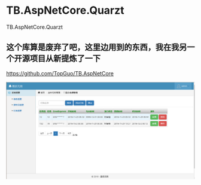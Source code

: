 # TB.AspNetCore.Quarzt
TB.AspNetCore.Quarzt
## 这个库算是废弃了吧，这里边用到的东西，我在我另一个开源项目从新提炼了一下
https://github.com/TopGuo/TB.AspNetCore


![说明图](https://github.com/TopGuo/TB.AspNetCore.Quarzt/blob/master/1.png?raw=true)
